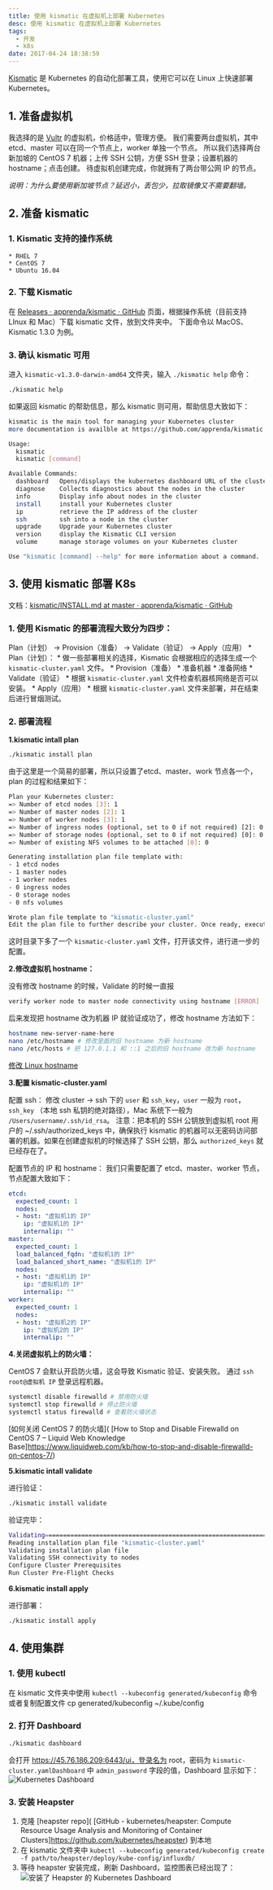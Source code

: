 ```yaml
---
title: 使用 kismatic 在虚拟机上部署 Kubernetes
desc: 使用 kismatic 在虚拟机上部署 Kubernetes
tags:
  - 开发
  - k8s
date: 2017-04-24 18:38:59
---
```


[Kismatic](https://github.com/apprenda/kismatic) 是 Kubernetes 的自动化部署工具，使用它可以在 Linux 上快速部署 Kubernetes。

<!--more-->

## 1. 准备虚拟机
我选择的是 [Vultr](https://my.vultr.com) 的虚拟机，价格适中，管理方便。
我们需要两台虚拟机，其中 etcd、master 可以在同一个节点上，worker 单独一个节点。
所以我们选择两台新加坡的 CentOS 7 机器；上传 SSH 公钥，方便 SSH 登录；设置机器的 hostname；点击创建。
待虚拟机创建完成，你就拥有了两台带公网 IP 的节点。

*说明：为什么要使用新加坡节点？延迟小，丢包少，拉取镜像又不需要翻墙。*

## 2. 准备 kismatic
### 1. Kismatic 支持的操作系统
	* RHEL 7
	* CentOS 7
	* Ubuntu 16.04

### 2. 下载 Kismatic
在 [Releases · apprenda/kismatic · GitHub](https://github.com/apprenda/kismatic/releases) 页面，根据操作系统（目前支持 LInux 和 Mac）下载 kismatic 文件，放到文件夹中。
下面命令以 MacOS、Kismatic 1.3.0 为例。

### 3. 确认 kismatic 可用
进入 `kismatic-v1.3.0-darwin-amd64` 文件夹，输入 `./kismatic help` 命令：
```bash
./kismatic help
```
如果返回 kismatic 的帮助信息，那么 kismatic 则可用，帮助信息大致如下：
```bash
kismatic is the main tool for managing your Kubernetes cluster
more documentation is availble at https://github.com/apprenda/kismatic

Usage:
  kismatic
  kismatic [command]

Available Commands:
  dashboard   Opens/displays the kubernetes dashboard URL of the cluster
  diagnose    Collects diagnostics about the nodes in the cluster
  info        Display info about nodes in the cluster
  install     install your Kubernetes cluster
  ip          retrieve the IP address of the cluster
  ssh         ssh into a node in the cluster
  upgrade     Upgrade your Kubernetes cluster
  version     display the Kismatic CLI version
  volume      manage storage volumes on your Kubernetes cluster

Use "kismatic [command] --help" for more information about a command.
```

## 3. 使用 kismatic 部署 K8s
文档：[kismatic/INSTALL.md at master · apprenda/kismatic · GitHub](https://github.com/apprenda/kismatic/blob/master/docs/INSTALL.md)

### 1. 使用 Kismatic 的部署流程大致分为四步：
Plan（计划） -> Provision（准备） -> Validate（验证） -> Apply（应用）
	* Plan（计划）：
		* 做一些部署相关的选择，Kismatic 会根据相应的选择生成一个 `kismatic-cluster.yaml` 文件。
	* Provision（准备）
		* 准备机器
		* 准备网络
	* Validate（验证）
		* 根据 `kismatic-cluster.yaml` 文件检查机器核网络是否可以安装。
	* Apply（应用）
		* 根据 `kismatic-cluster.yaml` 文件来部署，并在结束后进行冒烟测试。

### 2. 部署流程
**1.kismatic intall plan**

```bash
./kismatic install plan
```
由于这里是一个简易的部署，所以只设置了etcd、master、work 节点各一个，plan 的过程和结果如下：
```bash
Plan your Kubernetes cluster:
=> Number of etcd nodes [3]: 1
=> Number of master nodes [2]: 1
=> Number of worker nodes [3]: 1
=> Number of ingress nodes (optional, set to 0 if not required) [2]: 0
=> Number of storage nodes (optional, set to 0 if not required) [0]: 0
=> Number of existing NFS volumes to be attached [0]: 0

Generating installation plan file template with:
- 1 etcd nodes
- 1 master nodes
- 1 worker nodes
- 0 ingress nodes
- 0 storage nodes
- 0 nfs volumes

Wrote plan file template to "kismatic-cluster.yaml"
Edit the plan file to further describe your cluster. Once ready, execute the "install validate" command to proceed.
```
这时目录下多了一个 `kismatic-cluster.yaml` 文件，打开该文件，进行进一步的配置。

**2.修改虚拟机 hostname：**

没有修改 hostname 的时候，Validate  的时候一直报
```bash
verify worker node to master node connectivity using hostname [ERROR]
```
后来发现把 hostname 改为机器 IP 就验证成功了，修改 hostname 方法如下：
```bash
hostname new-server-name-here
nano /etc/hostname # 修改里面的旧 hostname 为新 hostname
nano /etc/hosts # 把 127.0.1.1 和 ::1 之后的旧 hostname 改为新 hostname
```
[修改 Linux hostname](https://www.cyberciti.biz/faq/ubuntu-change-hostname-command/)

**3.配置 kismatic-cluster.yaml**

配置 ssh：
修改 cluster -> ssh 下的 `user` 和 `ssh_key`，`user` 一般为 `root`，`ssh_key` （本地 ssh 私钥的绝对路径），Mac 系统下一般为 `/Users/username/.ssh/id_rsa`。
注意：把本机的 SSH 公钥放到虚拟机 root 用户的 ~/.ssh/authorized_keys 中，确保执行 kismatic 的机器可以无密码访问部署的机器。如果在创建虚拟机的时候选择了 SSH 公钥，那么 `authorized_keys` 就已经存在了。

配置节点的 IP 和 hostname：
我们只需要配置了 etcd、master、worker 节点，节点配置大致如下：
```yaml
etcd:
  expected_count: 1
  nodes:
  - host: "虚拟机1的 IP"
    ip: "虚拟机1的 IP"
    internalip: ""
master:
  expected_count: 1
  load_balanced_fqdn: "虚拟机1的 IP"
  load_balanced_short_name: "虚拟机1的 IP"
  nodes:
  - host: "虚拟机1的 IP"
    ip: "虚拟机1的 IP"
    internalip: ""
worker:
  expected_count: 1
  nodes:
  - host: "虚拟机2的 IP"
    ip: "虚拟机2的 IP"
    internalip: ""
```

**4.关闭虚拟机上的防火墙：**

CentOS 7 会默认开启防火墙，这会导致 Kismatic 验证、安装失败。
通过 `ssh root@虚拟机 IP` 登录远程机器。
```bash
systemctl disable firewalld # 禁用防火墙
systemctl stop firewalld # 停止防火墙
systemctl status firewalld # 查看防火墙状态
```
[如何关闭 CentOS 7 的防火墙]( [How to Stop and Disable Firewalld on CentOS 7 – Liquid Web Knowledge Base]https://www.liquidweb.com/kb/how-to-stop-and-disable-firewalld-on-centos-7/)

**5.kismatic intall validate**

进行验证：
```bash
./kismatic install validate
```
验证完毕：
```bash
Validating==========================================================================
Reading installation plan file "kismatic-cluster.yaml"                          [OK]
Validating installation plan file                                               [OK]
Validating SSH connectivity to nodes                                            [OK]
Configure Cluster Prerequisites                                                 [OK]
Run Cluster Pre-Flight Checks                                                   [OK]
```

**6.kismatic install apply**

进行部署：
```bash
./kismatic install apply
```

## 4. 使用集群
### 1. 使用 kubectl
在 kismatic 文件夹中使用 `kubectl --kubeconfig generated/kubeconfig` 命令
或者复制配置文件 cp generated/kubeconfig ~/.kube/config

### 2. 打开 Dashboard
```bash
./kismatic dashboard
```
会打开 https://45.76.186.209:6443/ui，登录名为 root，密码为 `kismatic-cluster.yamlDashboard` 中 `admin_password` 字段的值，Dashboard 显示如下：
![Kubernetes Dashboard](http://ww2.sinaimg.cn/large/006tNbRwgy1fexypn8vctj30zm0m9djl.jpg)

### 3. 安装 Heapster
1. 克隆 [heapster repo]( [GitHub - kubernetes/heapster: Compute Resource Usage Analysis and Monitoring of Container Clusters]https://github.com/kubernetes/heapster) 到本地
2. 在 kismatic 文件夹中 `kubectl --kubeconfig generated/kubeconfig create -f path/to/heapster/deploy/kube-config/influxdb/`
3. 等待 heapster 安装完成，刷新 Dashboard，监控图表已经出现了：
![安装了 Heapster 的 Kubernetes Dashboard](http://ww4.sinaimg.cn/large/006tNbRwgy1fexynfmtvhj30zm0m9djl.jpg)
